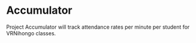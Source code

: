 # Accumulator

Project Accumulator will track attendance rates per minute per student for VRNihongo classes.
